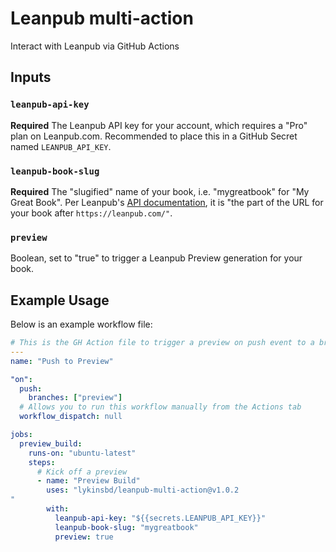 # Leanpub multi-action

Interact with Leanpub via GitHub Actions

## Inputs

### `leanpub-api-key`

**Required** The Leanpub API key for your account, which requires a "Pro" plan on Leanpub.com.
Recommended to place this in a GitHub Secret named `LEANPUB_API_KEY`.

### `leanpub-book-slug`

**Required** The "slugified" name of your book, i.e. "mygreatbook" for "My Great Book".
Per Leanpub's [API documentation](https://leanpub.com/help/api), it is "the part of the URL for your book after `https://leanpub.com/"`.

### `preview`

Boolean, set to "true" to trigger a Leanpub Preview generation for your book.

## Example Usage

Below is an example workflow file:

```YAML
# This is the GH Action file to trigger a preview on push event to a branch named "Preview"
---
name: "Push to Preview"

"on":
  push:
    branches: ["preview"]
  # Allows you to run this workflow manually from the Actions tab
  workflow_dispatch: null

jobs:
  preview_build:
    runs-on: "ubuntu-latest"
    steps:
      # Kick off a preview
      - name: "Preview Build"
        uses: "lykinsbd/leanpub-multi-action@v1.0.2
"
        with:
          leanpub-api-key: "${{secrets.LEANPUB_API_KEY}}"
          leanpub-book-slug: "mygreatbook"
          preview: true

```
